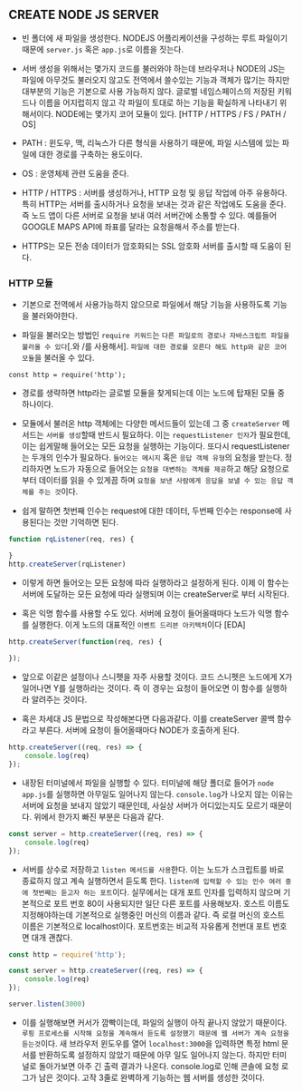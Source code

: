 ## CREATE NODE JS SERVER

- 빈 폴더에 새 파일을 생성한다. NODEJS 어플리케이션을 구성하는 루트 파일이기 때문에 `server.js` 혹은 `app.js`로 이름을 짓는다.

- 서버 생성을 위해서는 몇가지 코드를 불러와야 하는데 브라우저나 NODE의 JS는 파일에 아무것도 불러오지 않고도 전역에서 쓸수있는 기능과 객체가 많기는 하지만 대부분의 기능은 기본으로 사용 가능하지 않다. 글로벌 네임스페이스의 저장된 키워드나 이름을 어지럽히지 않고 각 파일이 토대로 하는 기능을 확실하게 나타내기 위해서이다. NODE에는 몇가지 코어 모듈이 있다. [HTTP / HTTPS / FS / PATH / OS]

- PATH : 윈도우, 맥, 리눅스가 다른 형식을 사용하기 때문에, 파일 시스템에 있는 파일에 대한 경로를 구축하는 용도이다. 

- OS : 운영체제 관련 도움을 준다.

- HTTP / HTTPS : 서버를 생성하거나, HTTP 요청 및 응답 작업에 아주 유용하다. 특히 HTTP는 서버를 출시하거나 요청을 보내는 것과 같은 작업에도 도움을 준다. 즉 노드 앱이 다른 서버로 요청을 보내 여러 서버간에 소통할 수 있다. 예를들어 GOOGLE MAPS API에 좌표를 달라는 요청을해서 주소를 받는다.

- HTTPS는 모든 전송 데이터가 암호화되는 SSL 암호화 서버를 출시할 때 도움이 된다. 


### HTTP 모듈

- 기본으로 전역에서 사용가능하지 않으므로 파일에서 해당 기능을 사용하도록 기능을 불러와야한다. 

- 파일을 불러오는 방법인 `require 키워드`는 `다른 파일로의 경로나 자바스크립트 파일을 불러올 수 있다`[.와 /를 사용해서]. `파일에 대한 경로를 모른다 해도 http와 같은 코어 모듈`을 불러올 수 있다. 

`const http = require('http');`

- 경로를 생략하면 http라는 글로벌 모듈을 찾게되는데 이는 노드에 탑재된 모듈 중 하나이다. 

- 모듈에서 불러온 http 객체에는 다양한 메서드들이 있는데 그 중 `createServer` 메서드는 `서버를 생성`할때 반드시 필요하다. 이는 `requestListener 인자`가 필요한데, 이는 쉽게말해 들어오는 모든 요청을 실행하는 기능이다. 또다시 requestListener는 두개의 인수가 필요하다. `들어오는 메시지` 혹은 `응답 객체 유형`의 요청을 받는다. 정리하자면 노드가 자동으로 들어오는 `요청을 대변하는 객체를 제공`하고 해당 요청으로부터 데이터를 읽을 수 있게끔 하며 `요청을 보낸 사람에게 응답을 보낼 수 있는 응답 객체를 주는 것`이다. 

- 쉽게 말하면 첫번째 인수는 request에 대한 데이터, 두번째 인수는 response에 사용된다는 것만 기억하면 된다.

```js
function rqListener(req, res) {

}
http.createServer(rqListener)
```

- 이렇게 하면 들어오는 모든 요청에 따라 실행하라고 설정하게 된다. 이제 이 함수는 서버에 도달하는 모든 요청에 따라 실행되며 이는 createServer로 부터 시작된다.

- 혹은 익명 함수를 사용할 수도 있다. 서버에 요청이 들어올때마다 노드가 익명 함수를 실행한다. 이게 노드의 대표적인 `이벤트 드리븐 아키텍처`이다 [EDA]

```js
http.createServer(function(req, res) {
    
});
```

- 앞으로 이같은 설정이나 스니펫을 자주 사용할 것이다. 코드 스니펫은 노드에게 X가 일어나면 Y를 실행하라는 것이다. 즉 이 경우는 요청이 들어오면 이 함수를 실행하라 알려주는 것이다.

- 혹은 차세대 JS 문법으로 작성해본다면 다음과같다. 이를 createServer 콜백 함수라고 부른다. 서버에 요청이 들어올때마다 NODE가 호출하게 된다. 

```js
http.createServer((req, res) => {
    console.log(req)
});
```

- 내장된 터미널에서 파일을 실행할 수 있다. 터미널에 해당 폴더로 들어가 `node app.js`를 실행하면 아무일도 일어나지 않는다. `console.log`가 나오지 않는 이유는 서버에 요청을 보내지 않았기 때문인데, 사실상 서버가 어디있는지도 모르기 때문이다. 위에서 한가지 빠진 부분은 다음과 같다. 

```js
const server = http.createServer((req, res) => {
    console.log(req)
});
```

- 서버를 상수로 저장하고 `listen 메서드를 사용`한다. 이는 노드가 스크립트를 바로 종료하지 않고 계속 실행하면서 듣도록 한다. `listen에 입력할 수 있는 인수 여러 중에 첫번째는 듣고자 하는 포트`이다. 실무에서는 대개 포트 인자를 입력하지 않으며 기본적으로 포트 번호 80이 사용되지만 일단 다른 포트를 사용해보자. 호스트 이름도 지정해야하는데 기본적으로 실행중인 머신의 이름과 같다. 즉 로컬 머신의 호스트 이름은 기본적으로 localhost이다. 포트번호는 비교적 자유롭게 천번대 포트 번호면 대개 괜찮다.

```js
const http = require('http');

const server = http.createServer((req, res) => {
    console.log(req)
});

server.listen(3000)
```

- 이를 실행해보면 커서가 깜빡이는데, 파일의 실행이 아직 끝나지 않았기 때문이다. `루핑 프로세스를 시작해 요청을 계속해서 듣도록 설정했기 때문에 웹 서버가 계속 요청을 듣는것`이다. 새 브라우저 윈도우를 열어 `localhost:3000`을 입력하면 특정 html 문서를 반환하도록 설정하지 않았기 때문에 아무 일도 일어나지 않는다. 하지만 터미널로 돌아가보면 아주 긴 출력 결과가 나온다. console.log로 인해 콘솔에 요청 로그가 남은 것이다. 고작 3줄로 완벽하게 기능하는 웹 서버를 생성한 것이다. 